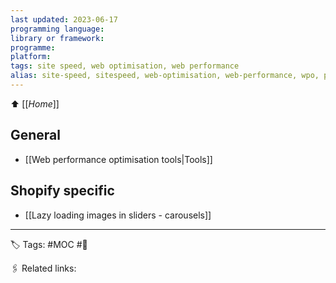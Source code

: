 ```yaml
---
last updated: 2023-06-17
programming language:
library or framework:
programme:
platform:
tags: site speed, web optimisation, web performance
alias: site-speed, sitespeed, web-optimisation, web-performance, wpo, performance
---
```

⬆ [[_Home_]]

## General
- [[Web performance optimisation tools|Tools]]

## Shopify  specific
- [[Lazy loading images in sliders - carousels]]


---
🏷 Tags: #MOC #🌱

🖇 Related links:
